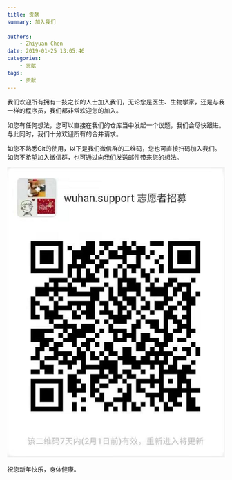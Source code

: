 ```yaml
---
title: 贡献
summary: 加入我们

authors:
    - Zhiyuan Chen
date: 2019-01-25 13:05:46
categories: 
    - 贡献
tags:
    - 贡献
---
```


我们欢迎所有拥有一技之长的人士加入我们，无论您是医生、生物学家，还是与我一样的程序员，我们都非常欢迎您的加入。

如您有任何想法，您可以直接在我们的仓库当中发起一个议题，我们会尽快跟进。与此同时，我们十分欢迎所有的合并请求。

如您不熟悉Git的使用，以下是我们微信群的二维码，您也可直接扫码加入我们。如您不希望加入微信群，也可通过向[我们](mailto:wuhan.supp@gmail.com)发送邮件带来您的想法。

![Screenshot](../images/wc_group_qr_code.png)

祝您新年快乐，身体健康。
